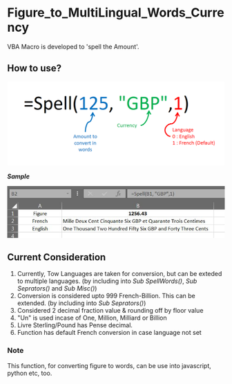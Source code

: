 # Figure_to_MultiLingual_Words_Currency
VBA Macro is developed to 'spell the Amount'.

## How to use?
![Use Spell Function](Github_Spell.png)

***Sample***

![Excel Snapshot](Github_excel.JPG)


## Current Consideration
1. Currently, Tow Languages are taken for conversion, but can be exteded to multiple languages. (by including into *Sub SpellWords()*, *Sub Seprators()* and *Sub Misc()*)
2. Conversion is considered upto 999 French-Billion. This can be extended. (by including into *Sub Seprators()*)
3. Considered 2 decimal fraction value & rounding off by floor value
4. "Un" is used incase of One, Million, Milliard or Billion
5. Livre Sterling/Pound has Pense decimal.
6. Function has default French conversion in case language not set

### Note
This function, for converting figure to words, can be use into javascript, python etc, too.
